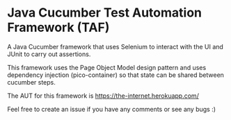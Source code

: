 # Java Cucumber Test Automation Framework (TAF)
A Java Cucumber framework that uses Selenium to interact with the UI and JUnit to carry out assertions.

This framework uses the Page Object Model design pattern and uses dependency injection (pico-container) so that state can be shared between cucumber steps.   

The AUT for this framework is https://the-internet.herokuapp.com/ 

Feel free to create an issue if you have any comments or see any bugs :) 